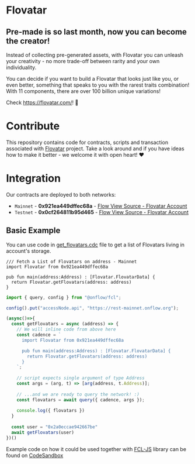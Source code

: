 # Flovatar
## Pre-made is so last month, now you can become the creator!
Instead of collecting pre-generated assets, with Flovatar you can unleash your creativity - no more trade-off between rarity and your own individuality.

You can decide if you want to build a Flovatar that looks just like you, or even better, something that speaks to you with the rarest traits combination! With 11 components, there are over 100 billion unique variations!

Check https://flovatar.com/! 💪

# Contribute
This repository contains code for contracts, scripts and transaction associated with [Flovatar](https://flovatar.com/) project. Take a look around and if you have ideas how to make it better - we welcome it with open heart! :hearts:

# Integration
Our contracts are deployed to both networks:
- `Mainnet` - **0x921ea449dffec68a** - [Flow View Source - Flovatar Account](https://flow-view-source.com/mainnet/account/0x921ea449dffec68a)
- `Testnet` - **0x0cf264811b95d465** - [Flow View Source - Flovatar Account](https://flow-view-source.com/testnet/account/0x0cf264811b95d465)

## Basic Example
You can use code in [get_flovatars.cdc](/scripts/get_flovatars.cdc) file to get a list of Flovatars living in account's storage. 
```cadence
/// Fetch a List of Flovatars on address - Mainnet
import Flovatar from 0x921ea449dffec68a

pub fun main(address:Address) : [Flovatar.FlovatarData] {
  return Flovatar.getFlovatars(address: address)
}
```
```js
import { query, config } from "@onflow/fcl";

config().put("accessNode.api", "https://rest-mainnet.onflow.org");

(async()=>{
  const getFlovatars = async (address) => {
    // We will inline code from above here
    const cadence = `
      import Flovatar from 0x921ea449dffec68a

      pub fun main(address:Address) : [Flovatar.FlovatarData] {
        return Flovatar.getFlovatars(address: address)
      }
    `;
    
    // script expects single argument of type Address
    const args = (arg, t) => [arg(address, t.Address)];
    
    // ...and we are ready to query the network! :)
    const flovatars = await query({ cadence, args });
    
    console.log({ flovatars })
  }
  
  const user = "0x2a0eccae942667be"
  await getFlovatars(user)
})()
```

Example code on how it could be used together with [FCL-JS](https://github.com/onflow/fcl-js) library can be found on [CodeSandbox](https://codesandbox.io/s/dev-to-fcl-05-list-flovatars-at-address-0bibcd)
